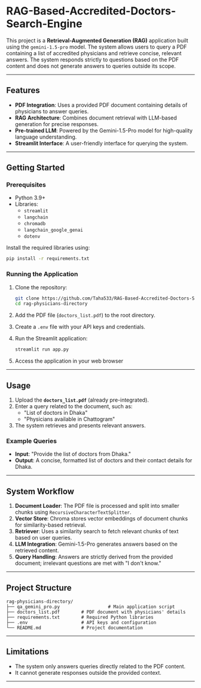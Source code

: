 # RAG-Based-Accredited-Doctors-Search-Engine

This project is a **Retrieval-Augmented Generation (RAG)** application built using the `gemini-1.5-pro` model. The system allows users to query a PDF containing a list of accredited physicians and retrieve concise, relevant answers. The system responds strictly to questions based on the PDF content and does not generate answers to queries outside its scope.

---

## Features

- **PDF Integration**: Uses a provided PDF document containing details of physicians to answer queries.
- **RAG Architecture**: Combines document retrieval with LLM-based generation for precise responses.
- **Pre-trained LLM**: Powered by the Gemini-1.5-Pro model for high-quality language understanding.
- **Streamlit Interface**: A user-friendly interface for querying the system.

---

## Getting Started

### Prerequisites
- Python 3.9+
- Libraries:
  - `streamlit`
  - `langchain`
  - `chromadb`
  - `langchain_google_genai`
  - `dotenv`

Install the required libraries using:
```bash
pip install -r requirements.txt
```

### Running the Application
1. Clone the repository:
   ```bash
   git clone https://github.com/Taha533/RAG-Based-Accredited-Doctors-Search-Engine.git
   cd rag-physicians-directory
   ```
2. Add the PDF file (`doctors_list.pdf`) to the root directory.
3. Create a `.env` file with your API keys and credentials.
4. Run the Streamlit application:
   ```bash
   streamlit run app.py
   ```

5. Access the application in your web browser

---

## Usage
1. Upload the **`doctors_list.pdf`** (already pre-integrated).
2. Enter a query related to the document, such as:
   - "List of doctors in Dhaka"
   - "Physicians available in Chattogram"
3. The system retrieves and presents relevant answers.

### Example Queries
- **Input**: "Provide the list of doctors from Dhaka."
- **Output**: A concise, formatted list of doctors and their contact details for Dhaka.

---

## System Workflow

1. **Document Loader**: The PDF file is processed and split into smaller chunks using `RecursiveCharacterTextSplitter`.
2. **Vector Store**: Chroma stores vector embeddings of document chunks for similarity-based retrieval.
3. **Retriever**: Uses a similarity search to fetch relevant chunks of text based on user queries.
4. **LLM Integration**: Gemini-1.5-Pro generates answers based on the retrieved content.
5. **Query Handling**: Answers are strictly derived from the provided document; irrelevant questions are met with "I don't know."

---

## Project Structure

```
rag-physicians-directory/
├── qa_gemini_pro.py                  # Main application script
├── doctors_list.pdf        # PDF document with physicians' details
├── requirements.txt        # Required Python libraries
├── .env                    # API keys and configuration
└── README.md               # Project documentation
```

---

## Limitations
- The system only answers queries directly related to the PDF content.
- It cannot generate responses outside the provided context.

---
